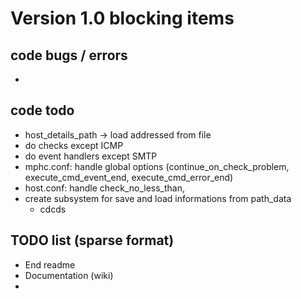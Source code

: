 # Version 1.0 blocking items

## code bugs / errors
- 

## code todo
- host_details_path -> load addressed from file
- do checks except ICMP
- do event handlers except SMTP
- mphc.conf: handle global options (continue_on_check_problem, execute_cmd_event_end, execute_cmd_error_end)
- host.conf: handle check_no_less_than,
- create subsystem for save and load informations from path_data
	+ cdcds

## TODO list (sparse format)
- End readme
- Documentation (wiki)
- 
